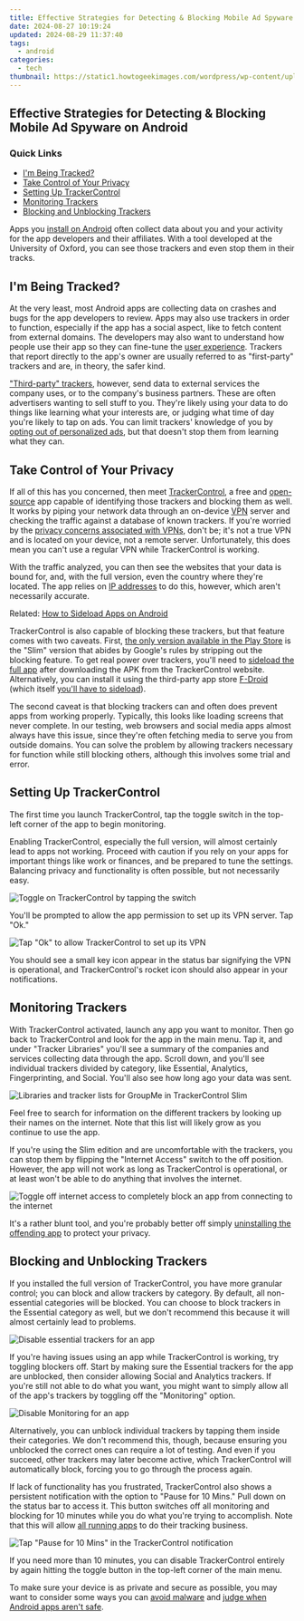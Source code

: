 ```yaml
---
title: Effective Strategies for Detecting & Blocking Mobile Ad Spyware on Android
date: 2024-08-27 10:19:24
updated: 2024-08-29 11:37:40
tags:
  - android
categories:
  - tech
thumbnail: https://static1.howtogeekimages.com/wordpress/wp-content/uploads/2021/12/google-play-store-logo-lens.jpg
---
```


## Effective Strategies for Detecting & Blocking Mobile Ad Spyware on Android

### Quick Links

* [I'm Being Tracked?](https://extra-support.techidaily.com/2024-approved-maximize-your-drones-visual-potential-essential-gimbal-selection-tips/)
* [Take Control of Your Privacy](https://techtrends.techidaily.com/why-are-we-shifting-towards-electric-automobiles-an-in-depth-guide/)
* [Setting Up TrackerControl](https://techidaily.com/how-to-upgrade-or-downgrade-apple-iphone-12-pro-without-itunes-drfone-by-drfone-ios-system-repair-ios-system-repair/)
* [Monitoring Trackers](https://review-topics.techidaily.com/in-2024-how-to-change-infinix-smart-7-hd-location-on-skout-drfone-by-drfone-virtual-android/)
* [Blocking and Unblocking Trackers](https://iphone-unlock.techidaily.com/in-2024-how-many-attempts-to-unlock-iphone-12-pro-max-drfone-by-drfone-ios/)

 Apps you [install on Android](https://tech-hub.techidaily.com/unveiling-the-7-optimal-artifice-intelligence-tools-for-superior-math-proficiency/) often collect data about you and your activity for the app developers and their affiliates. With a tool developed at the University of Oxford, you can see those trackers and even stop them in their tracks.

##  I'm Being Tracked?

 At the very least, most Android apps are collecting data on crashes and bugs for the app developers to review. Apps may also use trackers in order to function, especially if the app has a social aspect, like to fetch content from external domains. The developers may also want to understand how people use their app so they can fine-tune the [user experience](https://facebook-video-files.techidaily.com/updated-2024-approved-expert-video-grabbing-kit-perfect-for-firefox-browser-users/). Trackers that report directly to the app's owner are usually referred to as "first-party" trackers and are, in theory, the safer kind.

["Third-party" trackers](https://www.reviewgeek.com/72272/the-lastpass-android-app-contains-7-trackers-from-third-party-companies-%F0%9F%98%AC/), however, send data to external services the company uses, or to the company's business partners. These are often advertisers wanting to sell stuff to you. They're likely using your data to do things like learning what your interests are, or judging what time of day you're likely to tap on ads. You can limit trackers' knowledge of you by [opting out of personalized ads](https://youtube-lab.techidaily.com/n-2024-curating-the-perfect-soundtrack-youtubes-best-audio-sites-ranked/), but that doesn't stop them from learning what they can.

##  Take Control of Your Privacy

 If all of this has you concerned, then meet [TrackerControl](https://trackercontrol.org/), a free and [open-source](https://facebook-videos.techidaily.com/new-leveraging-social-media-power-optimal-use-of-hash-tags-on-fb/) app capable of identifying those trackers and blocking them as well. It works by piping your network data through an on-device [VPN](https://extra-guidance.techidaily.com/2024-approved-masterclass-in-3d-color-grading-with-custom-luts/) server and checking the traffic against a database of known trackers. If you're worried by the [privacy concerns associated with VPNs](https://fox-cloud.techidaily.com/updated-learning-vector-artistry-an-overview-for-starters-and-software-picks/), don't be; it's not a true VPN and is located on your device, not a remote server. Unfortunately, this does mean you can't use a regular VPN while TrackerControl is working.

 With the traffic analyzed, you can then see the websites that your data is bound for, and, with the full version, even the country where they're located. The app relies on [IP addresses](https://fake-location.techidaily.com/fake-the-location-to-get-around-the-mlb-blackouts-on-apple-iphone-14-pro-drfone-by-drfone-virtual-ios/) to do this, however, which aren't necessarily accurate.

Related: [How to Sideload Apps on Android](https://facebook-video-content.techidaily.com/updated-unlock-premium-quality-streaming-on-the-worlds-largest-network/) 

 TrackerControl is also capable of blocking these trackers, but that feature comes with two caveats. First, [the only version available in the Play Store](https://www.anrdoezrs.net/links/3607085/type/dlg/sid/UUhtgUeUpU207673/https://play.google.com/store/apps/details?id=net.kollnig.missioncontrol.play) is the "Slim" version that abides by Google's rules by stripping out the blocking feature. To get real power over trackers, you'll need to [sideload the full app](https://facebook-video-content.techidaily.com/updated-unlock-premium-quality-streaming-on-the-worlds-largest-network/) after downloading the APK from the TrackerControl website. Alternatively, you can install it using the third-party app store [F-Droid](https://f-droid.org/packages/net.kollnig.missioncontrol.fdroid/) (which itself [you'll have to sideload](https://video-screen-grab.techidaily.com/the-obs-strategy-for-high-quality-skype-screens/)).

 The second caveat is that blocking trackers can and often does prevent apps from working properly. Typically, this looks like loading screens that never complete. In our testing, web browsers and social media apps almost always have this issue, since they're often fetching media to serve you from outside domains. You can solve the problem by allowing trackers necessary for function while still blocking others, although this involves some trial and error.

##  Setting Up TrackerControl

 The first time you launch TrackerControl, tap the toggle switch in the top-left corner of the app to begin monitoring.

 Enabling TrackerControl, especially the full version, will almost certainly lead to apps not working. Proceed with caution if you rely on your apps for important things like work or finances, and be prepared to tune the settings. Balancing privacy and functionality is often possible, but not necessarily easy.

![Toggle on TrackerControl by tapping the switch](https://static1.howtogeekimages.com/wordpress/wp-content/uploads/2021/12/trackercontrol-enable.png) 

 You'll be prompted to allow the app permission to set up its VPN server. Tap "Ok."

![Tap "Ok" to allow TrackerControl to set up its VPN](https://static1.howtogeekimages.com/wordpress/wp-content/uploads/2021/12/trackercontrol-allow-vpn.png) 

 You should see a small key icon appear in the status bar signifying the VPN is operational, and TrackerControl's rocket icon should also appear in your notifications.

##  Monitoring Trackers

 With TrackerControl activated, launch any app you want to monitor. Then go back to TrackerControl and look for the app in the main menu. Tap it, and under "Tracker Libraries" you'll see a summary of the companies and services collecting data through the app. Scroll down, and you'll see individual trackers divided by category, like Essential, Analytics, Fingerprinting, and Social. You'll also see how long ago your data was sent.

![Libraries and tracker lists for GroupMe in TrackerControl Slim](https://static1.howtogeekimages.com/wordpress/wp-content/uploads/2021/12/trackercontrol-slim-monitoring-3.png) 

 Feel free to search for information on the different trackers by looking up their names on the internet. Note that this list will likely grow as you continue to use the app.

 If you're using the Slim edition and are uncomfortable with the trackers, you can stop them by flipping the "Internet Access" switch to the off position. However, the app will not work as long as TrackerControl is operational, or at least won't be able to do anything that involves the internet.

![Toggle off internet access to completely block an app from connecting to the internet](https://static1.howtogeekimages.com/wordpress/wp-content/uploads/2021/12/trackercontrol-disable-internet-access.png) 

 It's a rather blunt tool, and you're probably better off simply [uninstalling the offending app](https://howto.techidaily.com/9-solutions-to-fix-honor-x50-gt-system-crash-issue-drfone-by-drfone-fix-android-problems-fix-android-problems/) to protect your privacy.

##  Blocking and Unblocking Trackers

 If you installed the full version of TrackerControl, you have more granular control; you can block and allow trackers by category. By default, all non-essential categories will be blocked. You can choose to block trackers in the Essential category as well, but we don't recommend this because it will almost certainly lead to problems.

![Disable essential trackers for an app](https://static1.howtogeekimages.com/wordpress/wp-content/uploads/2021/12/trackercontrol-block-essential.png) 

 If you're having issues using an app while TrackerControl is working, try toggling blockers off. Start by making sure the Essential trackers for the app are unblocked, then consider allowing Social and Analytics trackers. If you're still not able to do what you want, you might want to simply allow all of the app's trackers by toggling off the "Monitoring" option.

![Disable Monitoring for an app](https://static1.howtogeekimages.com/wordpress/wp-content/uploads/2021/12/trackercontrol-disable-monitoring.png) 

 Alternatively, you can unblock individual trackers by tapping them inside their categories. We don't recommend this, though, because ensuring you unblocked the correct ones can require a lot of testing. And even if you succeed, other trackers may later become active, which TrackerControl will automatically block, forcing you to go through the process again.

 If lack of functionality has you frustrated, TrackerControl also shows a persistent notification with the option to "Pause for 10 Mins." Pull down on the status bar to access it. This button switches off all monitoring and blocking for 10 minutes while you do what you're trying to accomplish. Note that this will allow [all running apps](https://on-screen-recording.techidaily.com/2024-approved-streamlining-movie-capture-with-multiple-technology-systems/) to do their tracking business.

![Tap "Pause for 10 Mins" in the TrackerControl notification](https://static1.howtogeekimages.com/wordpress/wp-content/uploads/2021/12/trackercontrol-pause-ten-minutes.png) 

 If you need more than 10 minutes, you can disable TrackerControl entirely by again hitting the toggle button in the top-left corner of the main menu.

 To make sure your device is as private and secure as possible, you may want to consider some ways you can [avoid malware](https://twitter-videos.techidaily.com/updated-the-quintessential-toptiktok-tweets-in-popularity-for-2024/) and [judge when Android apps aren't safe](https://fox-boxes.techidaily.com/updated-effortless-srt-to-txt-conversion-in-under-minutes/).

<ins class="adsbygoogle"
     style="display:block"
     data-ad-format="autorelaxed"
     data-ad-client="ca-pub-7571918770474297"
     data-ad-slot="1223367746"></ins>



<ins class="adsbygoogle"
     style="display:block"
     data-ad-client="ca-pub-7571918770474297"
     data-ad-slot="8358498916"
     data-ad-format="auto"
     data-full-width-responsive="true"></ins>
